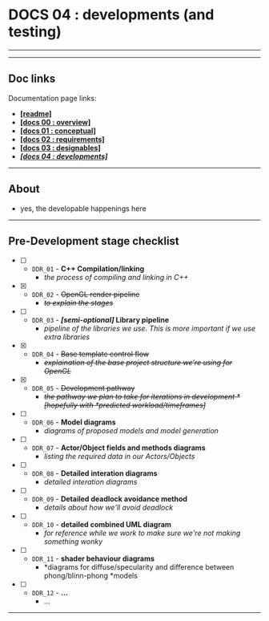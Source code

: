 # DOCS 04 : developments (and testing)

---
---

## Doc links

Documentation page links:
* [**[readme]**](./readme.md)
* [**[docs 00 : overview]**](./docs_00_overview.md#docs-04--make-the-things)
* [**[docs 01 : conceptual]**](./docs_01_conceptual.md)
* [**[docs 02 : requirements]**](./docs_02_requirements.md)
* [**[docs 03 : designables]**](./docs_03_designables.md)
* [***[docs 04 : developments]***](./docs_04_developments.md)

---

## About

* yes, the developable happenings here

---

## Pre-Development stage checklist

* [ ] - `DDR_01` - **C++ Compilation/linking**
    * *the process of compiling and linking in C++*
* [x] - `DDR_02` - ~~OpenGL render pipeline~~
    * *~~to explain the stages~~*
* [ ] - `DDR_03` - ***[semi-optional]* Library pipeline**
    * *pipeline of the libraries we use. This is more important if we use extra libraries*
* [x] - `DDR_04` - ~~Base template control flow~~
    * *~~explaination of the base project structure we're using for OpenGL~~*
* [x] - `DDR_05` - ~~Development pathway~~
    * *~~the pathway we plan to take for iterations in development *[hopefully with *predicted workload/timeframes]~~*
* [ ] - `DDR_06` - **Model diagrams**
    * *diagrams of proposed models and model generation*
* [ ] - `DDR_07` - **Actor/Object fields and methods diagrams**
    * *listing the required data in our Actors/Objects*
* [ ] - `DDR_08` - **Detailed interation diagrams**
    * *detailed interation diagrams*
* [ ] - `DDR_09` - **Detailed deadlock avoidance method**
    * *details about how we'll avoid deadlock*
* [ ] - `DDR_10` - **detailed combined UML diagram**
    * *for reference while we work to make sure we're not making something wonky*
* [ ] - `DDR_11` - **shader behaviour diagrams**
    * *diagrams for diffuse/specularity and difference between phong/blinn-phong *models
* [ ] - `DDR_12` - **...**
    * *...*

---

